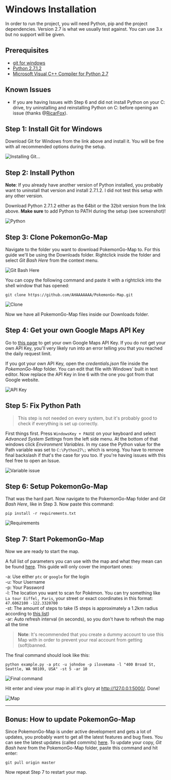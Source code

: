 # Windows Installation

In order to run the project, you will need Python, pip and the project dependencies.
Version 2.7 is what we usually test against. You can use 3.x but no support will be given.

## Prerequisites

  - [git for windows](https://git-for-windows.github.io/)
  - [Python 2.7.1.2](https://www.python.org/downloads/release/python-2712/)
  - [Microsoft Visual C++ Compiler for Python 2.7](https://www.microsoft.com/en-us/download/details.aspx?id=44266)

## Known Issues

- If you are having Issues with Step 6 and did not install Python on your C: drive, try uninstalling and reinstalling Python on C: before opening an issue (thanks @[RicarFox](https://github.com/RicarFox/)).

## Step 1: Install Git for Windows
Download Git for Windows from the link above and install it. You will be fine with all recommended options during the setup.

![Installing Git...](https://i.imgur.com/BRCsqTv.png)

## Step 2: Install Python

**Note**: If you already have another version of Python installed, you probably want to uninstall that version and install 2.7.1.2. I did not test this setup with any other version.

Download Python 2.7.1.2 either as the 64bit or the 32bit version from the link above. **Make sure** to add Python to PATH during the setup (see screenshot)!

![Python](https://i.imgur.com/BagNkfw.png)

## Step 3: Clone PokemonGo-Map

Navigate to the folder you want to download PokemonGo-Map to. For this guide we'll be using the Downloads folder. Rightclick inside the folder and select *Git Bash Here* from the context menu.

![Git Bash Here](https://i.imgur.com/oTkVzsB.png)

You can copy the following command and paste it with a rightclick into the shell window that has opened:

`git clone https://github.com/AHAAAAAAA/PokemonGo-Map.git`

![Clone](https://i.imgur.com/5xUhQOM.png)

Now we have all PokemonGo-Map files inside our Downloads folder.

## Step 4: Get your own Google Maps API Key

Go to [this page](https://console.developers.google.com/flows/enableapi?apiid=maps_backend,geocoding_backend,directions_backend,distance_matrix_backend,elevation_backend,places_backend&keyType=CLIENT_SIDE&reusekey=true) to get your own Google Maps API Key. If you do not get your own API Key, you'll very likely run into an error telling you that you reached the daily request limit.

If you got your own API Key, open the *credentials.json* file inside the *PokemonGo-Map* folder. You can edit that file with Windows' built in text editor. Now replace the API Key in line 6 with the one you got from that Google website.

![API Key](https://i.imgur.com/IjD509D.png)

## Step 5: Fix Python Path

> This step is not needed on every system, but it's probably good to check if everything is set up correctly.

First things first. Press `WindowsKey + PAUSE` on your keyboard and select *Advanced System Settings* from the left side menu. At the bottom of that windows click *Environment Variables*. In my case the Python value for the Path variable was set to `C:\Python27\;` which is wrong. You have to remove final backslash if that's the case for you too. If you're having issues with this feel free to open an Issue.

![Variable issue](https://i.imgur.com/2LeOviQ.png)  

## Step 6: Setup PokemonGo-Map

That was the hard part. Now navigate to the PokemonGo-Map folder and *Git Bash Here*, like in Step 3. Now paste this command:

`pip install -r requirements.txt`

![Requirements](https://i.imgur.com/6p6uzHB.png)

## Step 7: Start PokemonGo-Map

Now we are ready to start the map.

A full list of parameters you can use with the map and what they mean can be found [here](https://github.com/AHAAAAAAA/PokemonGo-Map#usage). This guide will only cover the important ones:

-a: Use either `ptc` or `google` for the login  
-u: Your Username  
-p: Your Password  
-l: The location you want to scan for Pokémon. You can try something like `La tour Eiffel, Paris`, your street or exact coordinates in this format: `47.6062100 -122.3320700`  
-st: The amount of steps to take (5 steps is approximately a 1.2km radius according to [this list](https://github.com/AHAAAAAAA/PokemonGo-Map#usage))  
-ar: Auto refresh interval (in seconds), so you don't have to refresh the map all the time  

> **Note**: It's recommended that you create a dummy account to use this Map with in order to prevent your real account from getting (soft)banned.

The final command should look like this:

`python example.py -a ptc -u johndoe -p ilovemama -l "400 Broad St, Seattle, WA 98109, USA" -st 5 -ar 10`

![Final command](https://i.imgur.com/axKgvEI.png)

Hit enter and view your map in all it's glory at http://127.0.0.1:5000/. Done!

![Map](https://i.imgur.com/EBkRhvZ.png)

---

## Bonus: How to update PokemonGo-Map
Since PokemonGo-Map is under active development and gets a lot of updates, you probably want to get all the latest features and bug fixes. You can see the latest updates (called commits) [here](https://github.com/AHAAAAAAA/PokemonGo-Map/commits/master). To update your copy, *Git Bash here* from the PokemonGo-Map folder, paste this command and hit enter:

`git pull origin master`

Now repeat Step 7 to restart your map.
